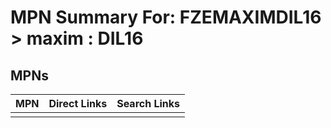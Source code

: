 



# MPN Summary For: FZEMAXIMDIL16 > maxim : DIL16

## MPNs
  

|MPN|Direct Links|Search Links|
| :--- | :--- | :--- |
||||
